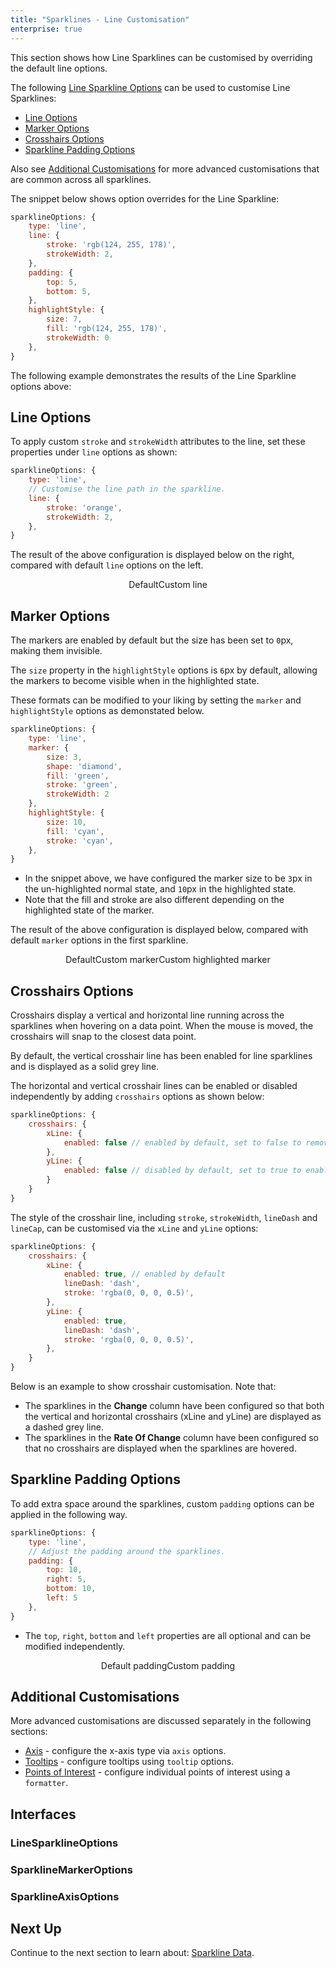 ```yaml
---
title: "Sparklines - Line Customisation"
enterprise: true
---
```


This section shows how Line Sparklines can be customised by overriding the default line options.

The following [Line Sparkline Options](/sparklines-line-customisation/#linesparklineoptions) can be used to customise Line Sparklines:

- [Line Options](/sparklines-line-customisation/#line-options)
- [Marker Options](/sparklines-line-customisation/#marker-options)
- [Crosshairs Options](/sparklines-line-customisation/#crosshairs-options)
- [Sparkline Padding Options](/sparklines-line-customisation/#sparkline-padding-options)

Also see [Additional Customisations](/sparklines-line-customisation/#additional-customisations) for more advanced
customisations that are common across all sparklines.

The snippet below shows option overrides for the Line Sparkline:

```js
sparklineOptions: {
    type: 'line',
    line: {
        stroke: 'rgb(124, 255, 178)',
        strokeWidth: 2,
    },
    padding: {
        top: 5,
        bottom: 5,
    },
    highlightStyle: {
        size: 7,
        fill: 'rgb(124, 255, 178)',
        strokeWidth: 0
    },
}
```

The following example demonstrates the results of the Line Sparkline options above:

<grid-example title='Line Sparkline Customisation' name='line-sparkline-customisation' type='generated' options='{ "enterprise": true, "exampleHeight": 585, "modules": ["clientside", "sparklines"] }'></grid-example>

## Line Options

To apply custom `stroke` and `strokeWidth` attributes to the line, set these properties under `line` options as shown:

```js
sparklineOptions: {
    type: 'line',
    // Customise the line path in the sparkline.
    line: {
        stroke: 'orange',
        strokeWidth: 2,
    },
}
```

The result of the above configuration is displayed below on the right, compared with default `line` options on the left.

<div style="display: flex; justify-content: center;">
    <image-caption src="resources/default.png" alt="Line customisation" width="250px" constrained="true">Default</image-caption>
    <image-caption src="resources/custom-line.png" alt="Line customisation for highlighted state" width="250px" constrained="true">Custom line</image-caption>
</div>

## Marker Options

The markers are enabled by default but the size has been set to `0`px, making them invisible.

The `size` property in the `highlightStyle` options is `6`px by default, allowing the markers to become visible when in the highlighted state.

These formats can be modified to your liking by setting the `marker` and `highlightStyle` options as demonstated below.

```js
sparklineOptions: {
    type: 'line',
    marker: {
        size: 3,
        shape: 'diamond',
        fill: 'green',
        stroke: 'green',
        strokeWidth: 2
    },
    highlightStyle: {
        size: 10,
        fill: 'cyan',
        stroke: 'cyan',
    },
}
```

- In the snippet above, we have configured the marker size to be `3`px in the un-highlighted normal state, and `10`px in the highlighted state.
- Note that the fill and stroke are also different depending on the highlighted state of the marker.

The result of the above configuration is displayed below, compared with default `marker` options in the first sparkline.

<div style="display: flex; justify-content: center;">
    <image-caption src="resources/default.png" alt="Marker customisation" width="250px" constrained="true">Default</image-caption>
    <image-caption src="resources/custom-marker.png" alt="Marker customisation" width="250px" constrained="true">Custom marker</image-caption>
    <image-caption src="resources/custom-highlighted-marker.png" alt="Marker customisation for highlighted state" width="250px" constrained="true">Custom highlighted marker</image-caption>
</div>

## Crosshairs Options

Crosshairs display a vertical and horizontal line running across the sparklines when hovering on a data point. When the mouse is moved, the crosshairs will snap to the closest data point.

By default, the vertical crosshair line has been enabled for line sparklines and is displayed as a solid grey line.

The horizontal and vertical crosshair lines can be enabled or disabled independently by adding `crosshairs` options as shown below:

```js
sparklineOptions: {
    crosshairs: {
        xLine: {
            enabled: false // enabled by default, set to false to remove the default vertical crosshair line
        },
        yLine: {
            enabled: false // disabled by default, set to true to enable the horizontal crosshair line
        }
    }
}
```

The style of the crosshair line, including `stroke`, `strokeWidth`, `lineDash` and `lineCap`, can be customised via the `xLine` and `yLine` options:

```js
sparklineOptions: {
    crosshairs: {
        xLine: {
            enabled: true, // enabled by default
            lineDash: 'dash',
            stroke: 'rgba(0, 0, 0, 0.5)',
        },
        yLine: {
            enabled: true,
            lineDash: 'dash',
            stroke: 'rgba(0, 0, 0, 0.5)',
        },
    }
}
```

Below is an example to show crosshair customisation. Note that:

- The sparklines in the **Change** column have been configured so that both the vertical and horizontal crosshairs (xLine and yLine) are displayed as a dashed grey line.
- The sparklines in the **Rate Of Change** column have been configured so that no crosshairs are displayed when the sparklines are hovered.

<grid-example title='Sparkline Crosshairs' name='sparkline-crosshairs' type='generated' options='{ "enterprise": true, "exampleHeight": 585, "modules": ["clientside", "sparklines"] }'></grid-example>


## Sparkline Padding Options

To add extra space around the sparklines, custom `padding` options can be applied in the following way.

```js
sparklineOptions: {
    type: 'line',
    // Adjust the padding around the sparklines.
    padding: {
        top: 10,
        right: 5,
        bottom: 10,
        left: 5
    },
}
```

- The `top`, `right`, `bottom` and `left` properties are all optional and can be modified independently.

<div style="display: flex; justify-content: center;">
    <image-caption src="resources/default-padding.png" alt="Padding customisation" width="250px" constrained="true">Default padding</image-caption>
    <image-caption src="resources/custom-padding.png" alt="Padding customisation for highlighted state" width="250px" constrained="true">Custom padding</image-caption>
</div>

## Additional Customisations

More advanced customisations are discussed separately in the following sections:

- [Axis](/sparklines-axis-types/) - configure the x-axis type via `axis` options.
- [Tooltips](/sparklines-tooltips/) - configure tooltips using `tooltip` options.
- [Points of Interest](/sparklines-points-of-interest/) - configure individual points of interest using a `formatter`.

## Interfaces

### LineSparklineOptions

<interface-documentation interfaceName='LineSparklineOptions' overrideSrc='sparklines-line-customisation/resources/line-sparkline-api.json'></interface-documentation>

### SparklineMarkerOptions
<interface-documentation interfaceName='SparklineMarkerOptions' overrideSrc='sparklines-line-customisation/resources/line-sparkline-api.json'></interface-documentation>

### SparklineAxisOptions
<interface-documentation interfaceName='SparklineAxisOptions'></interface-documentation>

## Next Up


Continue to the next section to learn about: [Sparkline Data](/sparklines-data/).
